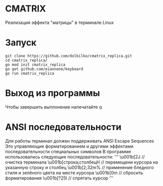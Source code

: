 # CMATRIX
Реализация эффекта "матрицы" в терминале Linux

# Запуск
```
git clone https://github.com/dolbilko/cmatrix_replica.git
cd cmatrix_replica/
go mod init cmatrix_replica
go get github.com/eiannone/keyboard
go run cmatrix_replica
```
# Выход из программы
Чтобы завершить выплонение напечатайте q

# ANSI последовательности 
Для работы терминал должен поддерживать ANSI Escape Sequences
Это управляющие форматированием и другими эффектами последовательности специальных символов
В программе использовались следующие последовательности:
'''
\u001b[2J                // очистка терминала
\u001b[строка;столбецH   // перемещени курсора на указанную строку и столбец
\u001b[2;32m%            // применение бледного стиля и зелёного цвета на месте курсора
\u001b[0m                // сбросить форматирования
\u001b[?25l              // спрятать курсор
'''
